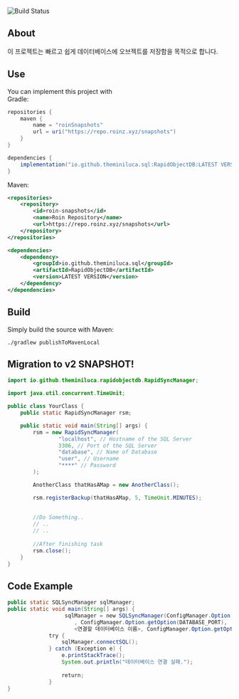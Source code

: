 ![Build Status](https://repo.roinz.xyz/api/badge/latest/snapshots/io/github/theminiluca/sql/RapidObjectDB?color=40c14a&name=RapidObjectDB)

About
-
이 프로젝트는 빠르고 쉽게 데이터베이스에 오브젝트를
저장함을 목적으로 합니다.

Use
-
You can implement this project with<br/>
Gradle:
```gradle
repositories {
    maven {
        name = "roinSnapshots"
        url = uri("https://repo.roinz.xyz/snapshots")
    }
}

dependencies {
    implementation("io.github.theminiluca.sql:RapidObjectDB:LATEST VERSION")
}
```
Maven:
```xml
<repositories>
    <repository>
        <id>roin-snapshots</id>
        <name>Roin Repository</name>
        <url>https://repo.roinz.xyz/snapshots</url>
    </repository>
</repositories>

<dependencies>
    <dependency>
        <groupId>io.github.theminiluca.sql</groupId>
        <artifactId>RapidObjectDB</artifactId>
        <version>LATEST VERSION</version>
    </dependency>
</dependencies>
```

Build
-
Simply build the source with Maven:

    ./gradlew publishToMavenLocal

Migration to v2 SNAPSHOT!
-

```java
import io.github.theminiluca.rapidobjectdb.RapidSyncManager;

import java.util.concurrent.TimeUnit;

public class YourClass {
    public static RapidSyncManager rsm;

    public static void main(String[] args) {
        rsm = new RapidSyncManager(
                "localhost", // Hostname of the SQL Server
                3306, // Port of the SQL Server
                "database", // Name of Database
                "user", // Username
                "****" // Password
        );

        AnotherClass thatHasAMap = new AnotherClass();

        rsm.registerBackup(thatHasAMap, 5, TimeUnit.MINUTES);
        
        
        //Do Something..
        // ..
        // ..
        
        //After finishing task
        rsm.close();
    }
}
```

Code Example
-

```java
public static SQLSyncManager sqlManager;
public static void main(String[] args) {
                  sqlManager = new SQLSyncManager(ConfigManager.Option.getOption(DATABASE_HOST) 
                     , ConfigManager.Option.getOption(DATABASE_PORT), 
                     <연결할 데이터베이스 이름>, ConfigManager.Option.getOption(DATABASE_USER),ConfigManager.Option.getOption(DATABASE_PASSWORD)); 
             try { 
                 sqlManager.connectSQL(); 
             } catch (Exception e) { 
                 e.printStackTrace(); 
                 System.out.println("데이터베이스 연결 실패."); 
              
                 return; 
             }
}
```
